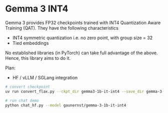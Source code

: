 # Gemma 3 INT4

Gemma 3 provides FP32 checkpoints trained with INT4 Quantization Aware Training (QAT). They have the following characteristics
- INT4 symmetric quantization i.e. no zero point, with group size = 32
- Tied embeddings

No established libraries (in PyTorch) can take full advantage of the above. Hence, this library aims to do it.

Plan:
- HF / vLLM / SGLang integration

```bash
# convert checkpoint
uv run convert_flax.py --ckpt_dir gemma3-1b-it-int4 --save_dir gemma-3-1b-it-int4

# run chat demo
python chat_hf.py --model gaunernst/gemma-3-1b-it-int4
```
